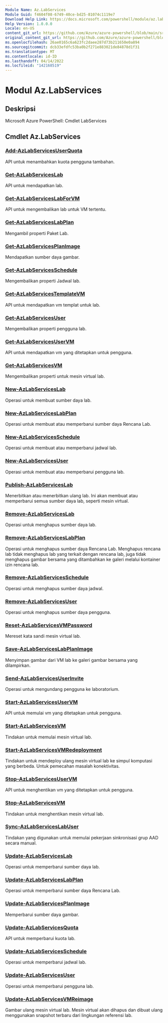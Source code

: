 ```yaml
---
Module Name: Az.LabServices
Module Guid: f4604f08-6749-40ce-bd25-81074c1119e7
Download Help Link: https://docs.microsoft.com/powershell/module/az.labservices
Help Version: 1.0.0.0
Locale: en-US
content_git_url: https://github.com/Azure/azure-powershell/blob/main/src/LabServices/help/Az.LabServices.md
original_content_git_url: https://github.com/Azure/azure-powershell/blob/main/src/LabServices/help/Az.LabServices.md
ms.openlocfilehash: 26ae0165c6a623fc2daee287d73b211650e0a894
ms.sourcegitcommit: dcb33efdfc53ba0b2f271e883021de84878d1f31
ms.translationtype: MT
ms.contentlocale: id-ID
ms.lasthandoff: 04/14/2022
ms.locfileid: "142168519"
---
```

# Modul Az.LabServices
## Deskripsi
Microsoft Azure PowerShell: Cmdlet LabServices

## Cmdlet Az.LabServices
### [Add-AzLabServicesUserQuota](Add-AzLabServicesUserQuota.md)
API untuk menambahkan kuota pengguna tambahan.

### [Get-AzLabServicesLab](Get-AzLabServicesLab.md)
API untuk mendapatkan lab.

### [Get-AzLabServicesLabForVM](Get-AzLabServicesLabForVM.md)
API untuk mengembalikan lab untuk VM tertentu.

### [Get-AzLabServicesLabPlan](Get-AzLabServicesLabPlan.md)
Mengambil properti Paket Lab.

### [Get-AzLabServicesPlanImage](Get-AzLabServicesPlanImage.md)
Mendapatkan sumber daya gambar.

### [Get-AzLabServicesSchedule](Get-AzLabServicesSchedule.md)
Mengembalikan properti Jadwal lab.

### [Get-AzLabServicesTemplateVM](Get-AzLabServicesTemplateVM.md)
API untuk mendapatkan vm templat untuk lab.

### [Get-AzLabServicesUser](Get-AzLabServicesUser.md)
Mengembalikan properti pengguna lab.

### [Get-AzLabServicesUserVM](Get-AzLabServicesUserVM.md)
API untuk mendapatkan vm yang ditetapkan untuk pengguna.

### [Get-AzLabServicesVM](Get-AzLabServicesVM.md)
Mengembalikan properti untuk mesin virtual lab.

### [New-AzLabServicesLab](New-AzLabServicesLab.md)
Operasi untuk membuat sumber daya lab.

### [New-AzLabServicesLabPlan](New-AzLabServicesLabPlan.md)
Operasi untuk membuat atau memperbarui sumber daya Rencana Lab.

### [New-AzLabServicesSchedule](New-AzLabServicesSchedule.md)
Operasi untuk membuat atau memperbarui jadwal lab.

### [New-AzLabServicesUser](New-AzLabServicesUser.md)
Operasi untuk membuat atau memperbarui pengguna lab.

### [Publish-AzLabServicesLab](Publish-AzLabServicesLab.md)
Menerbitkan atau menerbitkan ulang lab.
Ini akan membuat atau memperbarui semua sumber daya lab, seperti mesin virtual.

### [Remove-AzLabServicesLab](Remove-AzLabServicesLab.md)
Operasi untuk menghapus sumber daya lab.

### [Remove-AzLabServicesLabPlan](Remove-AzLabServicesLabPlan.md)
Operasi untuk menghapus sumber daya Rencana Lab.
Menghapus rencana lab tidak menghapus lab yang terkait dengan rencana lab, juga tidak menghapus gambar bersama yang ditambahkan ke galeri melalui kontainer izin rencana lab.

### [Remove-AzLabServicesSchedule](Remove-AzLabServicesSchedule.md)
Operasi untuk menghapus sumber daya jadwal.

### [Remove-AzLabServicesUser](Remove-AzLabServicesUser.md)
Operasi untuk menghapus sumber daya pengguna.

### [Reset-AzLabServicesVMPassword](Reset-AzLabServicesVMPassword.md)
Mereset kata sandi mesin virtual lab.

### [Save-AzLabServicesLabPlanImage](Save-AzLabServicesLabPlanImage.md)
Menyimpan gambar dari VM lab ke galeri gambar bersama yang dilampirkan.

### [Send-AzLabServicesUserInvite](Send-AzLabServicesUserInvite.md)
Operasi untuk mengundang pengguna ke laboratorium.

### [Start-AzLabServicesUserVM](Start-AzLabServicesUserVM.md)
API untuk memulai vm yang ditetapkan untuk pengguna.

### [Start-AzLabServicesVM](Start-AzLabServicesVM.md)
Tindakan untuk memulai mesin virtual lab.

### [Start-AzLabServicesVMRedeployment](Start-AzLabServicesVMRedeployment.md)
Tindakan untuk mendeploy ulang mesin virtual lab ke simpul komputasi yang berbeda.
Untuk pemecahan masalah konektivitas.

### [Stop-AzLabServicesUserVM](Stop-AzLabServicesUserVM.md)
API untuk menghentikan vm yang ditetapkan untuk pengguna.

### [Stop-AzLabServicesVM](Stop-AzLabServicesVM.md)
Tindakan untuk menghentikan mesin virtual lab.

### [Sync-AzLabServicesLabUser](Sync-AzLabServicesLabUser.md)
Tindakan yang digunakan untuk memulai pekerjaan sinkronisasi grup AAD secara manual.

### [Update-AzLabServicesLab](Update-AzLabServicesLab.md)
Operasi untuk memperbarui sumber daya lab.

### [Update-AzLabServicesLabPlan](Update-AzLabServicesLabPlan.md)
Operasi untuk memperbarui sumber daya Rencana Lab.

### [Update-AzLabServicesPlanImage](Update-AzLabServicesPlanImage.md)
Memperbarui sumber daya gambar.

### [Update-AzLabServicesQuota](Update-AzLabServicesQuota.md)
API untuk memperbarui kuota lab.

### [Update-AzLabServicesSchedule](Update-AzLabServicesSchedule.md)
Operasi untuk memperbarui jadwal lab.

### [Update-AzLabServicesUser](Update-AzLabServicesUser.md)
Operasi untuk memperbarui pengguna lab.

### [Update-AzLabServicesVMReimage](Update-AzLabServicesVMReimage.md)
Gambar ulang mesin virtual lab.
Mesin virtual akan dihapus dan dibuat ulang menggunakan snapshot terbaru dari lingkungan referensi lab.

